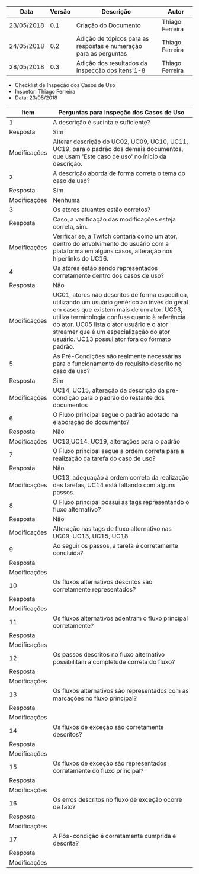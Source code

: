 |Data|Versão|Descrição|Autor|
|----|------|---------|-----|
|23/05/2018|0.1|Criação do Documento|Thiago Ferreira|
|24/05/2018|0.2|Adição de tópicos para as respostas e numeração para as perguntas|Thiago Ferreira|
|28/05/2018|0.3|Adição dos resultados da inspecção dos itens 1-8|Thiago Ferreira|

* Checklist de Inspeção dos Casos de Uso
* Inspetor: Thiago Ferreira
* Data: 23/05/2018

|Item|Perguntas para inspeção dos Casos de Uso|
|------|-------|
|1|A descrição é sucinta e suficiente?|
Resposta|Sim|
Modificações|Alterar descrição do UC02, UC09, UC10, UC11, UC19, para o padrão dos demais documentos, que usam 'Este caso de uso' no ínicio da descrição.|
|2|A descrição aborda de forma correta o tema do caso de uso?|
Resposta|Sim|
Modificações|Nenhuma|
|3|Os atores atuantes estão corretos?|
Resposta|Caso, a verificação das modificações esteja correta, sim.|
Modificações|Verificar se, a Twitch contaria como um ator, dentro do envolvimento do usuário com a plataforma em alguns casos, alteração nos hiperlinks do UC16.|
|4|Os atores estão sendo representados corretamente dentro dos casos de uso?|
Resposta|Não|
Modificações|UC01, atores não descritos de forma específica, utilizando um usuário genérico ao invés do geral em casos que existem mais de um ator. UC03, utiliza terminologia confusa quanto à referência do ator. UC05 lista o ator usuário e o ator streamer que é um especialização do ator usuário. UC13 possui ator fora do formato padrão.|
|5|As Pré-Condições são realmente necessárias para o funcionamento do requisito descrito no caso de uso?|
Resposta|Sim|
Modificações|UC14, UC15, alteração da descrição da pre-condição para o padrão do restante dos documentos|
|6|O Fluxo principal segue o padrão adotado na elaboração do documento?|
Resposta|Não|
Modificações|UC13,UC14, UC19, alterações para o padrão|
|7|O Fluxo principal segue a ordem correta para a realização da tarefa do caso de uso?|
Resposta|Não|
Modificações|UC13, adequação à ordem correta da realização das tarefas, UC14 está faltando com alguns passos.|
|8|O Fluxo principal possui as tags representando o fluxo alternativo?|
Resposta|Não|
Modificações|Alteração nas tags de fluxo alternativo nas UC09, UC13, UC15, UC18|
|9|Ao seguir os passos, a tarefa é corretamente concluída?|
Resposta||
Modificações|
|10|Os fluxos alternativos descritos são corretamente representados?|
Resposta||
Modificações||
|11|Os fluxos alternativos adentram o fluxo principal corretamente?|
Resposta||
Modificações|
|12|Os passos descritos no fluxo alternativo possibilitam a completude correta do fluxo?|
Resposta||
Modificações|
|13|Os fluxos alternativos são representados com as marcações no fluxo principal?|
Resposta||
Modificações|
|14|Os fluxos de exceção são corretamente descritos?|
Resposta||
Modificações|
|15|Os fluxos de exceção são representados corretamente do fluxo principal?|
Resposta||
Modificações|
|16|Os erros descritos no fluxo de exceção ocorre de fato?|
Resposta||
Modificações|
|17|A Pós-condição é corretamente cumprida e descrita?|
Resposta||
Modificações|